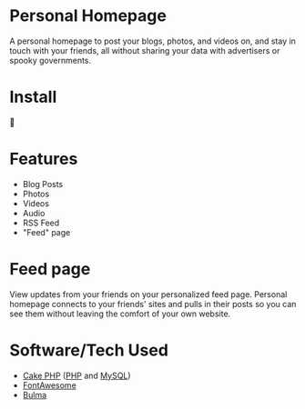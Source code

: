 # Personal Homepage

A personal homepage to post your blogs, photos, and videos on, and stay in touch
with your friends, all without sharing your data with advertisers or spooky
governments.

# Install

🤷‍

# Features

- Blog Posts
- Photos
- Videos
- Audio
- RSS Feed
- "Feed" page

# Feed page

View updates from your friends on your personalized feed page. Personal homepage
connects to your friends' sites and pulls in their posts so you can see them
without leaving the comfort of your own website.

# Software/Tech Used

- [Cake PHP](https://www.cakephp.org) ([PHP](https://www.php.net) and [MySQL](https://www.mysql.com))
- [FontAwesome](https://www.fontawesome.com)
- [Bulma](https://bulma.io)
